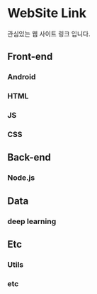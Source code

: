 # WebSite Link

관심있는 웹 사이트 링크 입니다.

## Front-end

### Android
 
### HTML

### JS

### CSS

## Back-end

### Node.js

## Data

### deep learning

## Etc

### Utils

### etc
